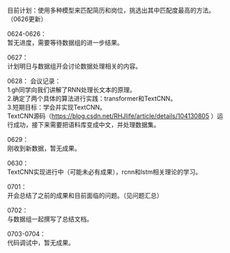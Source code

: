 目前计划：使用多种模型来匹配简历和岗位，挑选出其中匹配度最高的方法。（0626更新）  

0624-0626：  
暂无进度，需要等待数据组的进一步结果。  

0627：  
计划明日与数据组开会讨论数据处理相关的内容。  

0628：
会议记录：  
1.gh同学向我们讲解了RNN处理长文本的原理。  
2.确定了两个具体的算法进行实践：transformer和TextCNN。  
3.短期目标：学会并实现TextCNN。  
TextCNN源码（https://blog.csdn.net/RHJlife/article/details/104130805 ）运行成功，接下来需要把语料库变成中文，并处理数据集。  

0629：  
刚收到新数据，暂无成果。  

0630：  
TextCNN实现进行中（可能未必有成果），rcnn和lstm相关理论的学习。  

0701：  
开会总结了之前的成果和目前面临的问题。（见问题汇总）  

0702：  
与数据组一起撰写了总结文档。  

0703-0704：  
代码调试中，暂无成果。  
